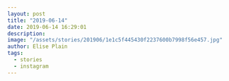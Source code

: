 ```yaml
---
layout: post
title: "2019-06-14"
date: 2019-06-14 16:29:01
description: 
image: "/assets/stories/201906/1e1c5f445430f2237600b7998f56e457.jpg"
author: Elise Plain
tags: 
  - stories
  - instagram
---
```



<p></p>
